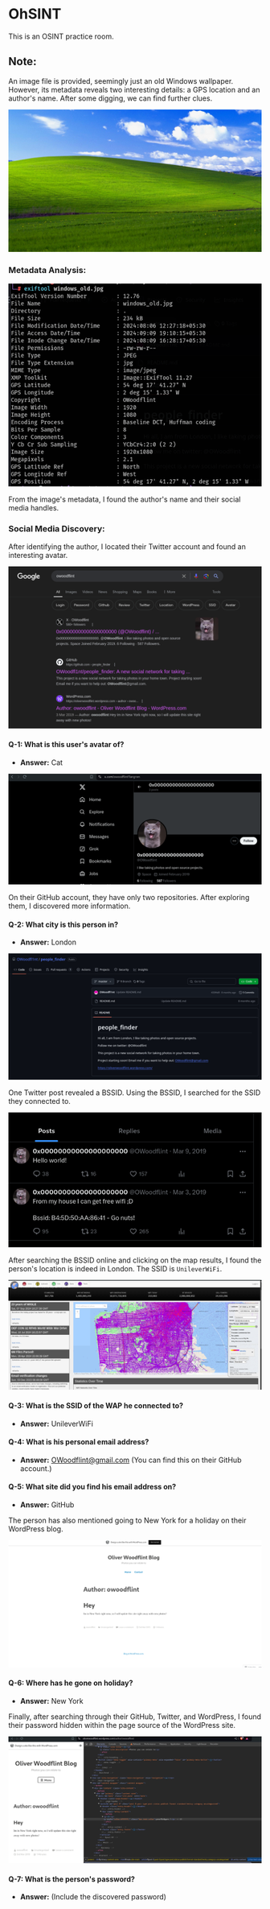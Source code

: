 # OhSINT

This is an OSINT practice room.

## Note:

An image file is provided, seemingly just an old Windows wallpaper. However, its metadata reveals two interesting details: a GPS location and an author's name. After some digging, we can find further clues.

![Old Windows Wallpaper](https://github.com/sagar-sehrawat/THM-OhSINT-writeup/blob/main/img/windows_old.jpg)

### Metadata Analysis:

![Metadata Analysis](https://github.com/sagar-sehrawat/THM-OhSINT-writeup/blob/main/img/img1.png)
  
From the image's metadata, I found the author's name and their social media handles.

### Social Media Discovery:

After identifying the author, I located their Twitter account and found an interesting avatar.

![Twitter Avatar](https://github.com/sagar-sehrawat/THM-OhSINT-writeup/blob/main/img/img7.png)

#### Q-1: What is this user's avatar of?
- **Answer:** Cat

![GitHub Profile](https://github.com/sagar-sehrawat/THM-OhSINT-writeup/blob/main/img/img3.png)

On their GitHub account, they have only two repositories. After exploring them, I discovered more information.

#### Q-2: What city is this person in?
- **Answer:** London

![BSSID Twitter Post](https://github.com/sagar-sehrawat/THM-OhSINT-writeup/blob/main/img/img2.png)

One Twitter post revealed a BSSID. Using the BSSID, I searched for the SSID they connected to.

![GitHub Email](https://github.com/sagar-sehrawat/THM-OhSINT-writeup/blob/main/img/img4.png)

After searching the BSSID online and clicking on the map results, I found the person's location is indeed in London. The SSID is `UnileverWiFi`.

![WordPress Blog](https://github.com/sagar-sehrawat/THM-OhSINT-writeup/blob/main/img/img5.png)

#### Q-3: What is the SSID of the WAP he connected to?
- **Answer:** UnileverWiFi

#### Q-4: What is his personal email address?
- **Answer:** OWoodflint@gmail.com (You can find this on their GitHub account.)

#### Q-5: What site did you find his email address on?
- **Answer:** GitHub

The person has also mentioned going to New York for a holiday on their WordPress blog.

![Password in Source Code](https://github.com/sagar-sehrawat/THM-OhSINT-writeup/blob/main/img/img8.png)

#### Q-6: Where has he gone on holiday?
- **Answer:** New York

Finally, after searching through their GitHub, Twitter, and WordPress, I found their password hidden within the page source of the WordPress site.

![Password Confirmation](https://github.com/sagar-sehrawat/THM-OhSINT-writeup/blob/main/img/img6.png)

#### Q-7: What is the person's password?
- **Answer:** (Include the discovered password)

